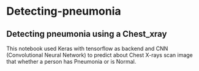 # Detecting-pneumonia
## Detecting pneumonia using a Chest_xray
This notebook used Keras with tensorflow as backend and CNN (Convolutional Neural Network) to predict about Chest X-rays scan image that whether a person has Pneumonia or is Normal.
